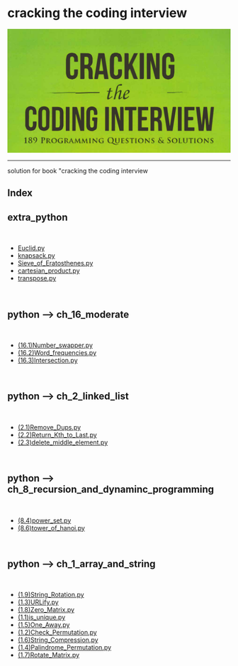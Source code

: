 <p text-align="center"><h1>cracking the coding interview</h1></p><center><img src="img/img.png" alt="image" /></center><hr/>solution for book "cracking the coding interview<p text-align="center"><h2> Index </h2></p><h2>extra_python</h2><br/><ul> <li><a href="extra_python/Euclid.py" >Euclid.py</a></li> <li><a href="extra_python/knapsack.py" >knapsack.py</a></li> <li><a href="extra_python/Sieve_of_Eratosthenes.py" >Sieve_of_Eratosthenes.py</a></li> <li><a href="extra_python/cartesian_product.py" >cartesian_product.py</a></li> <li><a href="extra_python/transpose.py" >transpose.py</a></li></ul><br/><h2>python --> ch_16_moderate</h2><br/><ul> <li><a href="python/ch_16_moderate/(16.1)Number_swapper.py" >(16.1)Number_swapper.py</a></li> <li><a href="python/ch_16_moderate/(16.2)Word_frequencies.py" >(16.2)Word_frequencies.py</a></li> <li><a href="python/ch_16_moderate/(16.3)Intersection.py" >(16.3)Intersection.py</a></li></ul><br/><h2>python --> ch_2_linked_list</h2><br/><ul> <li><a href="python/ch_2_linked_list/(2.1)Remove_Dups.py" >(2.1)Remove_Dups.py</a></li> <li><a href="python/ch_2_linked_list/(2.2)Return_Kth_to_Last.py" >(2.2)Return_Kth_to_Last.py</a></li> <li><a href="python/ch_2_linked_list/(2.3)delete_middle_element.py" >(2.3)delete_middle_element.py</a></li></ul><br/><h2>python --> ch_8_recursion_and_dynaminc_programming</h2><br/><ul> <li><a href="python/ch_8_recursion_and_dynaminc_programming/(8.4)power_set.py" >(8.4)power_set.py</a></li> <li><a href="python/ch_8_recursion_and_dynaminc_programming/(8.6)tower_of_hanoi.py" >(8.6)tower_of_hanoi.py</a></li></ul><br/><h2>python --> ch_1_array_and_string</h2><br/><ul> <li><a href="python/ch_1_array_and_string/(1.9)String_Rotation.py" >(1.9)String_Rotation.py</a></li> <li><a href="python/ch_1_array_and_string/(1.3)URLify.py" >(1.3)URLify.py</a></li> <li><a href="python/ch_1_array_and_string/(1.8)Zero_Matrix.py" >(1.8)Zero_Matrix.py</a></li> <li><a href="python/ch_1_array_and_string/(1.1)is_unique.py" >(1.1)is_unique.py</a></li> <li><a href="python/ch_1_array_and_string/(1.5)One_Away.py" >(1.5)One_Away.py</a></li> <li><a href="python/ch_1_array_and_string/(1.2)Check_Permutation.py" >(1.2)Check_Permutation.py</a></li> <li><a href="python/ch_1_array_and_string/(1.6)String_Compression.py" >(1.6)String_Compression.py</a></li> <li><a href="python/ch_1_array_and_string/(1.4)Palindrome_Permutation.py" >(1.4)Palindrome_Permutation.py</a></li> <li><a href="python/ch_1_array_and_string/(1.7)Rotate_Matrix.py" >(1.7)Rotate_Matrix.py</a></li></ul><br/>